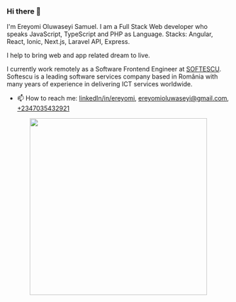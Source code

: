 ### Hi there 👋
I'm Ereyomi Oluwaseyi Samuel. I am a Full Stack Web developer who speaks JavaScript, TypeScript and PHP as Language.
Stacks: Angular, React, Ionic, Next.js, Laravel API, Express.

I help to bring web and app related dream to live.

I currently work remotely as a Software Frontend Engineer at [SOFTESCU](http://softescu.com/). Softescu is a leading software services company based in România with many years of experience in delivering ICT services worldwide. 

- 📫 How to reach me: [linkedIn/in/ereyomi](https://linkedin.com/in/ereyomi/), [ereyomioluwaseyi@gmail.com](mailto:ereyomioluwaseyi@email.com), [+2347035432921](tel:+2347035432921)

<p align = "center">
  <img src = "https://github-readme-stats.vercel.app/api?username=ereyomi&show_icons=true&theme=bear" width = 400>
</p>



<!--
**ereyomi/ereyomi** is a ✨ _special_ ✨ repository because its `README.md` (this file) appears on your GitHub profile.

Here are some ideas to get you started:

- 🔭 I’m currently working on ...
- 🌱 I’m currently learning ...
- 👯 I’m looking to collaborate on ...
- 🤔 I’m looking for help with ...
- 💬 Ask me about ...
- 📫 How to reach me: ...
- 😄 Pronouns: ...
- ⚡ Fun fact: ...
-->

